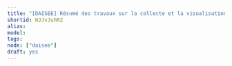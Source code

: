 ```yaml
---
title: "[DAISEE] Résumé des travaux sur la collecte et la visualisation de données énergétiques"
shortid: HJJvJuhRZ
alias:
model:
tags:
node: ["daisee"]
draft: yes
---
```

